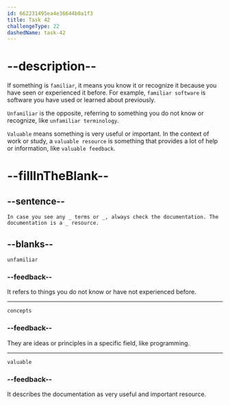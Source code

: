 ```yaml
---
id: 662231495ea4e36644b0a1f3
title: Task 42
challengeType: 22
dashedName: task-42
---
```


<!--
AUDIO REFERENCE:
Speaker: In case you see any unfamiliar terms or concepts, always check the documentation. The documentation is a valuable resource.
-->

# --description--

If something is `familiar`, it means you know it or recognize it because you have seen or experienced it before. For example, `familiar software` is software you have used or learned about previously. 

`Unfamiliar` is the opposite, referring to something you do not know or recognize, like `unfamiliar terminology`.

`Valuable` means something is very useful or important. In the context of work or study, a `valuable resource` is something that provides a lot of help or information, like `valuable feedback`.

# --fillInTheBlank--

## --sentence--

`In case you see any _ terms or _, always check the documentation. The documentation is a _ resource.`

## --blanks--

`unfamiliar`

### --feedback--

It refers to things you do not know or have not experienced before.

---

`concepts`

### --feedback--

They are ideas or principles in a specific field, like programming.

---

`valuable`

### --feedback--

It describes the documentation as very useful and important resource.
